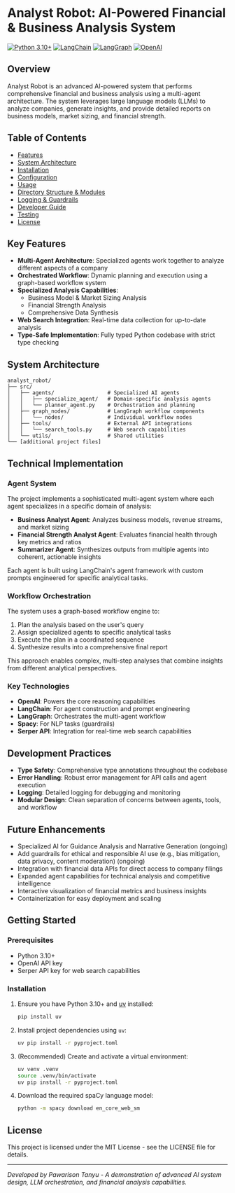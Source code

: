 # Analyst Robot: AI-Powered Financial & Business Analysis System

[![Python 3.10+](https://img.shields.io/badge/Python-3.10+-blue.svg)](https://www.python.org/downloads/)
[![LangChain](https://img.shields.io/badge/LangChain-Framework-green)](https://github.com/langchain-ai/langchain)
[![LangGraph](https://img.shields.io/badge/LangGraph-Framework-purple)](https://github.com/langchain-ai/langgraph)
[![OpenAI](https://img.shields.io/badge/OpenAI-GPT--4-orange)](https://openai.com/) 

## Overview

Analyst Robot is an advanced AI-powered system that performs comprehensive financial and business analysis using a multi-agent architecture. The system leverages large language models (LLMs) to analyze companies, generate insights, and provide detailed reports on business models, market sizing, and financial strength.

## Table of Contents

- [Features](#features)
- [System Architecture](#system-architecture)
- [Installation](#installation)
- [Configuration](#configuration)
- [Usage](#usage)
- [Directory Structure & Modules](#directory-structure--modules)
- [Logging & Guardrails](#logging--guardrails)
- [Developer Guide](#developer-guide)
- [Testing](#testing)
- [License](#license)

## Key Features

- **Multi-Agent Architecture**: Specialized agents work together to analyze different aspects of a company
- **Orchestrated Workflow**: Dynamic planning and execution using a graph-based workflow system
- **Specialized Analysis Capabilities**:
  - Business Model & Market Sizing Analysis
  - Financial Strength Analysis
  - Comprehensive Data Synthesis
- **Web Search Integration**: Real-time data collection for up-to-date analysis
- **Type-Safe Implementation**: Fully typed Python codebase with strict type checking

## System Architecture

```
analyst_robot/
├── src/
│   ├── agents/                 # Specialized AI agents
│   │   ├── specialize_agent/   # Domain-specific analysis agents
│   │   └── planner_agent.py    # Orchestration and planning
│   ├── graph_nodes/            # LangGraph workflow components
│   │   └── nodes/              # Individual workflow nodes
│   ├── tools/                  # External API integrations
│   │   └── search_tools.py     # Web search capabilities
│   └── utils/                  # Shared utilities
└── [additional project files]
```

## Technical Implementation

### Agent System

The project implements a sophisticated multi-agent system where each agent specializes in a specific domain of analysis:

- **Business Analyst Agent**: Analyzes business models, revenue streams, and market sizing
- **Financial Strength Analyst Agent**: Evaluates financial health through key metrics and ratios
- **Summarizer Agent**: Synthesizes outputs from multiple agents into coherent, actionable insights

Each agent is built using LangChain's agent framework with custom prompts engineered for specific analytical tasks.

### Workflow Orchestration

The system uses a graph-based workflow engine to:

1. Plan the analysis based on the user's query
2. Assign specialized agents to specific analytical tasks
3. Execute the plan in a coordinated sequence
4. Synthesize results into a comprehensive final report

This approach enables complex, multi-step analyses that combine insights from different analytical perspectives.

### Key Technologies

- **OpenAI**: Powers the core reasoning capabilities
- **LangChain**: For agent construction and prompt engineering
- **LangGraph**: Orchestrates the multi-agent workflow 
- **Spacy**: For NLP tasks (guardrails)
- **Serper API**: Integration for real-time web search capabilities

## Development Practices

- **Type Safety**: Comprehensive type annotations throughout the codebase
- **Error Handling**: Robust error management for API calls and agent execution
- **Logging**: Detailed logging for debugging and monitoring
- **Modular Design**: Clean separation of concerns between agents, tools, and workflow

## Future Enhancements
- Specialized AI for Guidance Analysis and Narrative Generation (ongoing)
- Add guardrails for ethical and responsible AI use (e.g., bias mitigation, data privacy, content moderation) (ongoing)
- Integration with financial data APIs for direct access to company filings
- Expanded agent capabilities for technical analysis and competitive intelligence
- Interactive visualization of financial metrics and business insights
- Containerization for easy deployment and scaling

## Getting Started

### Prerequisites

- Python 3.10+
- OpenAI API key
- Serper API key for web search capabilities

### Installation

1. Ensure you have Python 3.10+ and [uv](https://github.com/astral-sh/uv) installed:
   ```bash
   pip install uv
   ```

2. Install project dependencies using `uv`:
   ```bash
   uv pip install -r pyproject.toml
   ```

3. (Recommended) Create and activate a virtual environment:
   ```bash
   uv venv .venv
   source .venv/bin/activate
   uv pip install -r pyproject.toml
   ```

4. Download the required spaCy language model:
   ```bash
   python -m spacy download en_core_web_sm
   ```


## License

This project is licensed under the MIT License - see the LICENSE file for details.

---

*Developed by Pawarison Tanyu - A demonstration of advanced AI system design, LLM orchestration, and financial analysis capabilities.*
